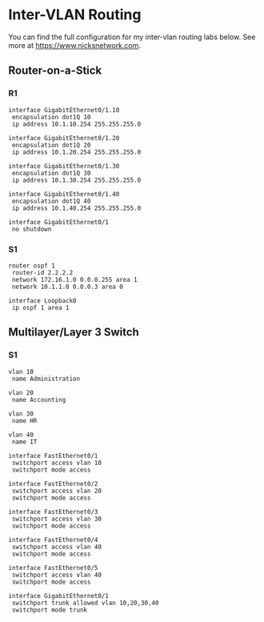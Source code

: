 # Inter-VLAN Routing
You can find the full configuration for my inter-vlan routing labs below. See more at https://www.nicksnetwork.com.

## Router-on-a-Stick

### R1
```
interface GigabitEthernet0/1.10
 encapsulation dot1Q 10
 ip address 10.1.10.254 255.255.255.0

interface GigabitEthernet0/1.20
 encapsulation dot1Q 20
 ip address 10.1.20.254 255.255.255.0

interface GigabitEthernet0/1.30
 encapsulation dot1Q 30
 ip address 10.1.30.254 255.255.255.0

interface GigabitEthernet0/1.40
 encapsulation dot1Q 40
 ip address 10.1.40.254 255.255.255.0

interface GigabitEthernet0/1
 no shutdown

```
### S1
```
router ospf 1
 router-id 2.2.2.2
 network 172.16.1.0 0.0.0.255 area 1
 network 10.1.1.0 0.0.0.3 area 0
 
interface Loopback0
 ip ospf 1 area 1
```
## Multilayer/Layer 3 Switch

### S1
```
vlan 10
 name Administration
 
vlan 20
 name Accounting
 
vlan 30
 name HR
 
vlan 40
 name IT
 
interface FastEthernet0/1
 switchport access vlan 10
 switchport mode access

interface FastEthernet0/2
 switchport access vlan 20
 switchport mode access

interface FastEthernet0/3
 switchport access vlan 30
 switchport mode access

interface FastEthernet0/4
 switchport access vlan 40
 switchport mode access

interface FastEthernet0/5
 switchport access vlan 40
 switchport mode access

interface GigabitEthernet0/1
 switchport trunk allowed vlan 10,20,30,40
 switchport mode trunk

```
